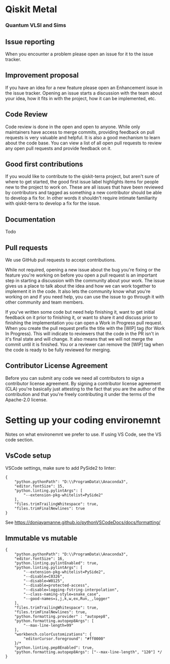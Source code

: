 # Qiskit Metal
### Quantum VLSI and Sims

## Issue reporting
When you encounter a problem please open an issue for it to the issue tracker.

## Improvement proposal
If you have an idea for a new feature please open an Enhancement issue in the issue tracker. Opening an issue starts a discussion with the team about your idea, how it fits in with the project, how it can be implemented, etc.

## Code Review
Code review is done in the open and open to anyone. While only maintainers have access to merge commits, providing feedback on pull requests is very valuable and helpful. It is also a good mechanism to learn about the code base. You can view a list of all open pull requests to review any open pull requests and provide feedback on it.

## Good first contributions
If you would like to contribute to the qiskit-terra project, but aren't sure of where to get started, the good first issue label highlights items for people new to the project to work on. These are all issues that have been reviewed by contributors and tagged as something a new contributor should be able to develop a fix for. In other words it shouldn't require intimate familiarity with qiskit-terra to develop a fix for the issue.

## Documentation
Todo


## Pull requests
We use GitHub pull requests to accept contributions.

While not required, opening a new issue about the bug you're fixing or the feature you're working on before you open a pull request is an important step in starting a discussion with the community about your work. The issue gives us a place to talk about the idea and how we can work together to implement it in the code. It also lets the community know what you're working on and if you need help, you can use the issue to go through it with other community and team members.

If you've written some code but need help finishing it, want to get initial feedback on it prior to finishing it, or want to share it and discuss prior to finishing the implementation you can open a Work in Progress pull request. When you create the pull request prefix the title with the [WIP] tag (for Work In Progress). This will indicate to reviewers that the code in the PR isn't in it's final state and will change. It also means that we will not merge the commit until it is finished. You or a reviewer can remove the [WIP] tag when the code is ready to be fully reviewed for merging.

## Contributor License Agreement
Before you can submit any code we need all contributors to sign a contributor license agreement. By signing a contributor license agreement (CLA) you're basically just attesting to the fact that you are the author of the contribution and that you're freely contributing it under the terms of the Apache-2.0 license.

# Setting up your coding environemnt

Notes on what environemnt we prefer to use. If using VS Code, see the VS code section.

## VsCode setup

VSCode settings, make sure to add PySide2 to linter:
```
{
    "python.pythonPath": "D:\\ProgramData\\Anaconda3",
    "editor.fontSize": 15,
    "python.linting.pylintArgs": [
        "--extension-pkg-whitelist=PySide2"
    ],
    "files.trimTrailingWhitespace": true,
    "files.trimFinalNewlines": true
}
```
See https://donjayamanne.github.io/pythonVSCodeDocs/docs/formatting/

## Immutable vs mutable
<!--
https://medium.com/@meghamohan/mutable-and-immutable-side-of-python-c2145cf72747
-->



```
{
    "python.pythonPath": "D:\\ProgramData\\Anaconda3",
    "editor.fontSize": 16,
    "python.linting.pylintEnabled": true,
    "python.linting.pylintArgs": [
        "--extension-pkg-whitelist=PySide2",
        "--disable=C0326",
        "--disable=W0125",
        "--disable=protected-access",
        "--disable=logging-fstring-interpolation",
        "--class-naming-style=snake_case",
        "--good-names=i,j,k,w,ex,Run,_,logger"
    ],
    "files.trimTrailingWhitespace": true,
    "files.trimFinalNewlines": true,
    "python.formatting.provider" : "autopep8",
    "python.formatting.autopep8Args": [
        "--max-line-length=99"
    ],
    "workbench.colorCustomizations": {
        "editorCursor.foreground": "#ff0000"
    }/*
    "python.linting.pep8Enabled": true,
    "python.formatting.autopep8Args": ["--max-line-length", "120"] */
}
```